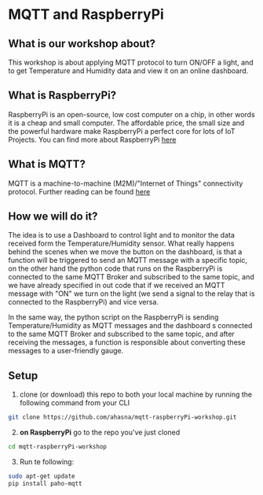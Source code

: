 # MQTT and RaspberryPi

## What is our workshop about?
This workshop is about applying MQTT protocol to turn ON/OFF a light, and to get Temperature and Humidity data and view it on an online dashboard. 

## What is RaspberryPi?
RaspberryPi is an open-source, low cost computer on a chip, in other words it is a cheap and small computer.
The affordable price, the small size and the powerful hardware make RaspberryPi a perfect core for lots of IoT Projects.
You can find more about RaspberryPi [here](https://www.raspberrypi.org/)

## What is MQTT?
MQTT is a machine-to-machine (M2M)/"Internet of Things" connectivity protocol.
Further reading can be found [here](http://mqtt.org/)

## How we will do it?

The idea is to use a Dashboard to control light and to monitor the data received form the Temperature/Humidity sensor.
What really happens behind the scenes when we move the button on the dashboard, is that a function will be triggered to send an MQTT message with a specific topic, on the other hand the python code that runs on the RaspberryPi is connected  to the same MQTT Broker and subscribed to the same topic, and we have already specified in out code that if we received an MQTT message with "ON" we turn on the light (we send a signal to the relay that is connected to the RaspberryPi) and vice versa.

In the same way, the python script on the RaspberryPi is sending Temperature/Humidity as MQTT messages and the dashboard s connected  to the same MQTT Broker and subscribed to the same topic, and after receiving the messages, a function is responsible about converting these messages to a user-friendly gauge.

## Setup
1. clone (or download) this repo to both your local machine by running the following command from your CLI

```bash
git clone https://github.com/ahasna/mqtt-raspberryPi-workshop.git
```

2. **on RaspberryPi** go to the repo you've just cloned

```bash
cd mqtt-raspberryPi-workshop
```
3. Run te following:
```bash
sudo apt-get update
pip install paho-mqtt
```